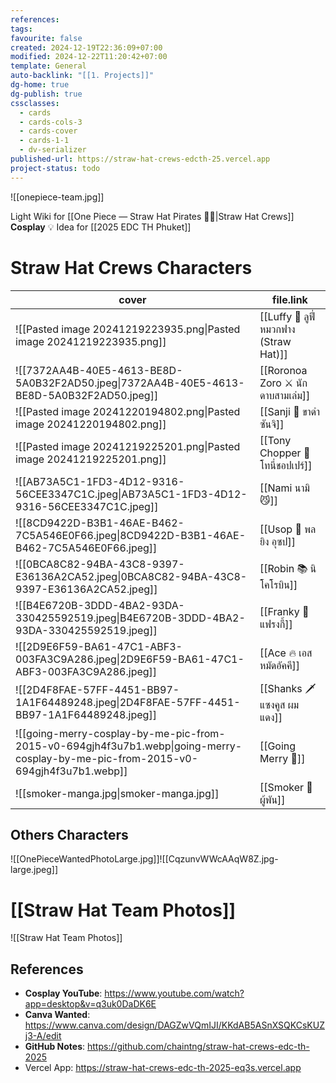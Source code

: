 ```yaml
---
references: 
tags: 
favourite: false
created: 2024-12-19T22:36:09+07:00
modified: 2024-12-22T11:20:42+07:00
template: General
auto-backlink: "[[1. Projects]]"
dg-home: true
dg-publish: true
cssclasses:
  - cards
  - cards-cols-3
  - cards-cover
  - cards-1-1
  - dv-serializer
published-url: https://straw-hat-crews-edcth-25.vercel.app
project-status: todo
---
```


![[onepiece-team.jpg]]

Light Wiki  for [[One Piece — Straw Hat Pirates 🏴‍☠️|Straw Hat Crews]] **Cosplay**
💡 Idea for [[2025 EDC TH Phuket]] 

# Straw Hat Crews Characters

<!-- QueryToSerialize: TABLE WITHOUT ID cover, file.link FROM "🏠 Personal/1. Projects/🏴‍☠️🍻 Straw Hat Crews Costume for EDC/crew-characters" WHERE !contains(tags, "hidden") sort default(order, 999) ASC -->
<!-- SerializedQuery: TABLE WITHOUT ID cover, file.link FROM "🏠 Personal/1. Projects/🏴‍☠️🍻 Straw Hat Crews Costume for EDC/crew-characters" WHERE !contains(tags, "hidden") sort default(order, 999) ASC -->

| cover                                                                                                                                                                                                                         | file.link                                                                                                                                                     |
| ----------------------------------------------------------------------------------------------------------------------------------------------------------------------------------------------------------------------------- | ------------------------------------------------------------------------------------------------------------------------------------------------------------- |
| ![[Pasted image 20241219223935.png\|Pasted image 20241219223935.png]]                                                             | [[Luffy 🍻 ลูฟี่ หมวกฟาง (Straw Hat)]] |
| ![[7372AA4B-40E5-4613-BE8D-5A0B32F2AD50.jpeg\|7372AA4B-40E5-4613-BE8D-5A0B32F2AD50.jpeg]]                                         | [[Roronoa Zoro ⚔️ นักดาบสามเล่ม]]           |
| ![[Pasted image 20241220194802.png\|Pasted image 20241220194802.png]]                                                             | [[Sanji 🦿 ขาดำ ซันจิ]]                               |
| ![[Pasted image 20241219225201.png\|Pasted image 20241219225201.png]]                                                             | [[Tony Chopper 🦌 โทนี่ชอปเปร์]]             |
| ![[AB73A5C1-1FD3-4D12-9316-56CEE3347C1C.jpeg\|AB73A5C1-1FD3-4D12-9316-56CEE3347C1C.jpeg]]                                         | [[Nami นามิ 😼]]                                             |
| ![[8CD9422D-B3B1-46AE-B462-7C5A546E0F66.jpeg\|8CD9422D-B3B1-46AE-B462-7C5A546E0F66.jpeg]]                                         | [[Usop 🎯 พลยิง อุซป]]                                 |
| ![[0BCA8C82-94BA-43C8-9397-E36136A2CA52.jpeg\|0BCA8C82-94BA-43C8-9397-E36136A2CA52.jpeg]]                                         | [[Robin 📚 นิโคโรบิน]]                                 |
| ![[B4E6720B-3DDD-4BA2-93DA-330425592519.jpeg\|B4E6720B-3DDD-4BA2-93DA-330425592519.jpeg]]                                         | [[Franky 🤖 แฟรงกี้]]                                   |
| ![[2D9E6F59-BA61-47C1-ABF3-003FA3C9A286.jpeg\|2D9E6F59-BA61-47C1-ABF3-003FA3C9A286.jpeg]]                                         | [[Ace 🔥 เอส หมัดอัคคี]]                             |
| ![[2D4F8FAE-57FF-4451-BB97-1A1F64489248.jpeg\|2D4F8FAE-57FF-4451-BB97-1A1F64489248.jpeg]]                                         | [[Shanks 🗡️ แซงคูส ผมแดง]]                       |
| ![[going-merry-cosplay-by-me-pic-from-2015-v0-694gjh4f3u7b1.webp\|going-merry-cosplay-by-me-pic-from-2015-v0-694gjh4f3u7b1.webp]] | [[Going Merry 🐐]]                                         |
| ![[smoker-manga.jpg\|smoker-manga.jpg]]                                                                                           | [[Smoker 🚬 ผู้พัน]]                                     |
<!-- SerializedQuery END -->

## Others Characters
![[OnePieceWantedPhotoLarge.jpg]]![[CqzunvWWcAAqW8Z.jpg-large.jpeg]]


# [[Straw Hat Team Photos]]
![[Straw Hat Team Photos]]



## References
- **Cosplay YouTube**: https://www.youtube.com/watch?app=desktop&v=q3uk0DaDK6E
- **Canva Wanted**: https://www.canva.com/design/DAGZwVQmIJI/KKdAB5ASnXSQKCsKUZj3-A/edit
- **GitHub Notes**: https://github.com/chaintng/straw-hat-crews-edc-th-2025
- Vercel App: https://straw-hat-crews-edc-th-2025-eq3s.vercel.app